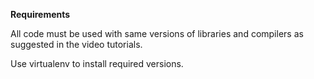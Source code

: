 **Requirements**

All code must be used with same versions of libraries and compilers as suggested in the video tutorials.

Use virtualenv to install required versions.
